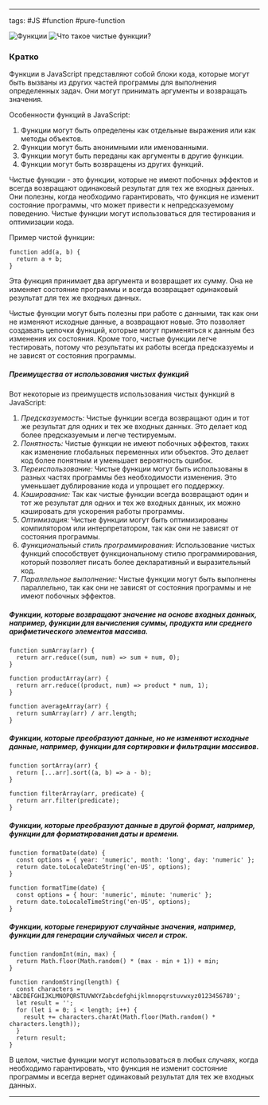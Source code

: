 ____

tags: #JS #function #pure-function

![Функции](https://www.youtube.com/watch?v=csrCSOwWX3s)
![Что такое чистые функции?](https://www.youtube.com/watch?v=k_mRqDoeAGg)

### Кратко

Функции в JavaScript представляют собой блоки кода, которые могут быть вызваны из других частей программы для выполнения определенных задач. Они могут принимать аргументы и возвращать значения.

Особенности функций в JavaScript:
1. Функции могут быть определены как отдельные выражения или как методы объектов.
2. Функции могут быть анонимными или именованными.
3. Функции могут быть переданы как аргументы в другие функции.
4. Функции могут быть возвращены из других функций.

Чистые функции - это функции, которые не имеют побочных эффектов и всегда возвращают одинаковый результат для тех же входных данных. Они полезны, когда необходимо гарантировать, что функция не изменит состояние программы, что может привести к непредсказуемому поведению. Чистые функции могут использоваться для тестирования и оптимизации кода.

Пример чистой функции:
```
function add(a, b) {
  return a + b;
}
```

Эта функция принимает два аргумента и возвращает их сумму. Она не изменяет состояние программы и всегда возвращает одинаковый результат для тех же входных данных.

Чистые функции могут быть полезны при работе с данными, так как они не изменяют исходные данные, а возвращают новые. Это позволяет создавать цепочки функций, которые могут применяться к данным без изменения их состояния. Кроме того, чистые функции легче тестировать, потому что результаты их работы всегда предсказуемы и не зависят от состояния программы.

##### Преимущества от использования чистых функций

Вот некоторые из преимуществ использования чистых функций в JavaScript:
1. _Предсказуемость:_ Чистые функции всегда возвращают один и тот же результат для одних и тех же входных данных. Это делает код более предсказуемым и легче тестируемым.
2. _Понятность:_ Чистые функции не имеют побочных эффектов, таких как изменение глобальных переменных или объектов. Это делает код более понятным и уменьшает вероятность ошибок.
3. _Переиспользование:_ Чистые функции могут быть использованы в разных частях программы без необходимости изменения. Это уменьшает дублирование кода и упрощает его поддержку.
4. _Кэширование:_ Так как чистые функции всегда возвращают один и тот же результат для одних и тех же входных данных, их можно кэшировать для ускорения работы программы.
5. _Оптимизация:_ Чистые функции могут быть оптимизированы компилятором или интерпретатором, так как они не зависят от состояния программы.
6. _Функциональный стиль программирования:_ Использование чистых функций способствует функциональному стилю программирования, который позволяет писать более декларативный и выразительный код.
7. _Параллельное выполнение:_ Чистые функции могут быть выполнены параллельно, так как они не зависят от состояния программы и не имеют побочных эффектов.

##### Функции, которые возвращают значение на основе входных данных, например, функции для вычисления суммы, продукта или среднего арифметического элементов массива.
```
function sumArray(arr) {
  return arr.reduce((sum, num) => sum + num, 0);
}

function productArray(arr) {
  return arr.reduce((product, num) => product * num, 1);
}

function averageArray(arr) {
  return sumArray(arr) / arr.length;
}
```

##### Функции, которые преобразуют данные, но не изменяют исходные данные, например, функции для сортировки и фильтрации массивов.
```
function sortArray(arr) {
  return [...arr].sort((a, b) => a - b);
}

function filterArray(arr, predicate) {
  return arr.filter(predicate);
}
```

##### Функции, которые преобразуют данные в другой формат, например, функции для форматирования даты и времени.
```
function formatDate(date) {
  const options = { year: 'numeric', month: 'long', day: 'numeric' };
  return date.toLocaleDateString('en-US', options);
}

function formatTime(date) {
  const options = { hour: 'numeric', minute: 'numeric' };
  return date.toLocaleTimeString('en-US', options);
}
```

##### Функции, которые генерируют случайные значения, например, функции для генерации случайных чисел и строк.
```
function randomInt(min, max) {
  return Math.floor(Math.random() * (max - min + 1)) + min;
}

function randomString(length) {
  const characters = 'ABCDEFGHIJKLMNOPQRSTUVWXYZabcdefghijklmnopqrstuvwxyz0123456789';
  let result = '';
  for (let i = 0; i < length; i++) {
    result += characters.charAt(Math.floor(Math.random() * characters.length));
  }
  return result;
}
```

В целом, чистые функции могут использоваться в любых случаях, когда необходимо гарантировать, что функция не изменит состояние программы и всегда вернет одинаковый результат для тех же входных данных.

_____

